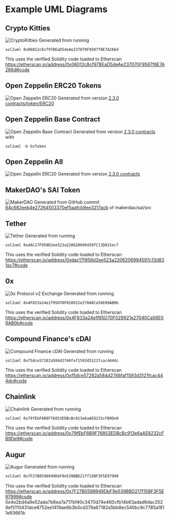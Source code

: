 # Example UML Diagrams

## Crypto Kitties
![CryptoKitties](./cryptoKitties.svg)
Generated from running
```
sol2uml 0x06012c8cf97BEaD5deAe237070F9587f8E7A266d
```
This uses the verified Solidity code loaded to Etherscan https://etherscan.io/address/0x06012c8cf97BEaD5deAe237070F9587f8E7A266d#code

## Open Zeppelin ERC20 Tokens
![Open Zeppelin ERC20](./OpenZeppelinERC20.svg)
Generated from version [2.3.0 contracts/token/ERC20](https://github.com/OpenZeppelin/openzeppelin-solidity/tree/v2.3.0/contracts/token/ERC20)

## Open Zeppelin Base Contract
![Open Zeppelin Base Contract](./OzToken.svg)
Generated from version [2.3.0 contracts](https://github.com/OpenZeppelin/openzeppelin-solidity/tree/v2.3.0/contracts) with
```base
sol2uml -b OzToken
```

## Open Zeppelin All
![Open Zeppelin ERC20](./OpenZeppelinAll.svg)
Generated from version [2.3.0 contracts](https://github.com/OpenZeppelin/openzeppelin-solidity/tree/v2.3.0/contracts)

## MakerDAO's SAI Token
![MakerDAO](./MakerDAO_SAI.svg)
Generated from GitHub commit [84c682eeb4e27264503370ef5aafcb9ee3217acb](https://github.com/makerdao/sai/tree/84c682eeb4e27264503370ef5aafcb9ee3217acb/src) of makerdao/sai/src

## Tether
![Tether](./tether.svg)
Generated from running
```
sol2uml 0xdAC17F958D2ee523a2206206994597C13D831ec7
```
This uses the verified Solidity code loaded to Etherscan https://etherscan.io/address/0xdac17f958d2ee523a2206206994597c13d831ec7#code

## 0x
![0x Protocol v2 Exchange](./0xv2.svg)
Generated from running
```
sol2uml 0x4F833a24e1f95D70F028921e27040Ca56E09AB0b
```
This uses the verified Solidity code loaded to Etherscan https://etherscan.io/address/0x4F833a24e1f95D70F028921e27040Ca56E09AB0b#code

## Compound Finance's cDAI
![Compound Finance cDAI](./cDAI.svg)
Generated from running
```
sol2uml 0xf5dce57282a584d2746faf1593d3121fcac444dc
```
This uses the verified Solidity code loaded to Etherscan https://etherscan.io/address/0xf5dce57282a584d2746faf1593d3121fcac444dc#code

## Chainlink
![Chainlink](./chainlink.svg)
Generated from running
```bash
sol2uml 0x79fEbF6B9F76853EDBcBc913e6aAE8232cFB9De9
```
This uses the verified Solidity code loaded to Etherscan https://etherscan.io/address/0x79fEbF6B9F76853EDBcBc913e6aAE8232cFB9De9#code

## Augur
![Augur](./augur.svg)
Generated from running
```bash
sol2uml 0x7F27B0598949DbF9e539BBD217f15BF3F5E97999
```
This uses the verified Solidity code loaded to Etherscan https://etherscan.io/address/0x7F27B0598949DbF9e539BBD217f15BF3F5E97999#code
0x4e2bd4a9e52ada7b8ea7a717bf40c3470d74e460cfb14b63adad6dac3529ef5110431dce8752ee1419ae6b3b0cd379a67182a5bb8ec540bc9c7785a1811e93661b
